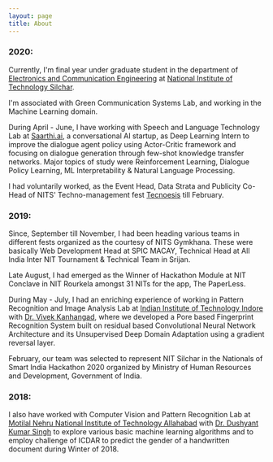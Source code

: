 ```yaml
---
layout: page
title: About
---
```


### 2020:

Currently, I'm final year under graduate student in the department of [Electronics and Communication Engineering](http://www.nits.ac.in/departments/ece/ece.php) at [National Institute of Technology Silchar](http://www.nits.ac.in/).

I'm associated with Green Communication Systems Lab, and working in the Machine Learning domain.

During April - June, I have working with Speech and Language Technology Lab at <a href = "https://saathi.ai">Saarthi.ai</a>, a conversational AI startup, as Deep Learning Intern to improve the dialogue agent policy using Actor-Critic framework and focusing on dialogue generation through few-shot knowledge transfer networks. Major topics of study were Reinforcement Learning, Dialogue Policy Learning, ML Interpretability & Natural Language Processing.

I had voluntarily worked, as the Event Head, Data Strata and Publicity Co-Head of NITS' Techno-management fest [Tecnoesis](https://www.tecnoesis.org) till February.


### 2019:

Since, September till November, I had been heading various teams in different fests organized as the courtesy of NITS Gymkhana. These were basically Web Development Head at SPIC MACAY, Technical Head at All India Inter NIT Tournament & Technical Team in Srijan. 

Late August, I had emerged as the Winner of Hackathon Module at NIT Conclave in NIT Rourkela amongst 31 NITs for the app, The PaperLess.

During May - July, I had an enriching experience of working in Pattern Recognition and Image Analysis Lab at <a href = "https://www.iiti.ac.in/">Indian Institute of Technology Indore</a> with <a href = "http://www.iiti.ac.in/people/~kvivek/">Dr. Vivek Kanhangad</a>, where we developed a Pore based Fingerprint Recognition System built on residual based Convolutional Neural Network Architecture and its Unsupervised Deep Domain Adaptation using a gradient reversal layer. 

February, our team was selected to represent NIT Silchar in the Nationals of Smart India Hackathon 2020 organized by Ministry of Human Resources and Development, Government of India.


### 2018:

I also have worked with Computer Vision and Pattern Recognition Lab at <a href = "http://www.mnnit.ac.in/">Motilal Nehru National Institute of Technology Allahabad</a> with <a href = "https://dksinghmnnit.github.io">Dr. Dushyant Kumar Singh</a> to explore various basic machine learning algorithms and to employ challenge of ICDAR to predict the gender of a handwritten document during Winter of 2018.
